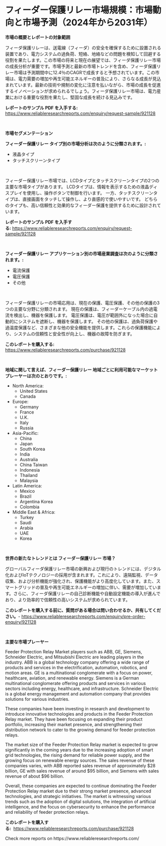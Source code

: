 <p><h1>フィーダー保護リレー市場規模：市場動向と市場予測（2024年から2031年）</h1></p><p><strong>市場の概要とレポートの対象範囲</strong></p>
<p><p>フィーダ保護リレーは、送電線（フィーダ）の安全を確保するために設置される装置であり、電力システムの過負荷、短絡、地絡などの問題を検知して回避する役割を果たします。この市場の将来と現在の展望では、フィーダ保護リレー市場の成長分析が重要です。市場予測と最新の市場トレンドを含め、フィーダ保護リレー市場は予測期間中に12.4％のCAGRで成長すると予想されています。この市場は、電力需要の増加や再生可能エネルギーの普及により、さらなる成長が見込まれています。最新の技術や規制の変化に注意を払いながら、市場の成長を促進するイノベーションが求められるでしょう。フィーダ保護リレー市場は、電力産業における重要な役割を果たし、堅固な成長を続ける見込みです。</p></p>
<p><strong>レポートのサンプル PDF を入手する:</strong> <a href="https://www.reliableresearchreports.com/enquiry/request-sample/921128">https://www.reliableresearchreports.com/enquiry/request-sample/921128</a></p>
<p>&nbsp;</p>
<p><strong>市場セグメンテーション</strong></p>
<p><strong>フィーダー保護リレー タイプ別の市場分析は次のように分類されます。:</strong></p>
<p><ul><li>液晶タイプ</li><li>タッチスクリーンタイプ</li></ul></p>
<p>&nbsp;</p>
<p><p>フィーダー保護リレー市場では、LCDタイプとタッチスクリーンタイプの2つの主要な市場タイプがあります。 LCDタイプは、情報を表示するための液晶ディスプレイを使用し、操作ボタンで制御を行います。 一方、タッチスクリーンタイプは、直接画面をタッチして操作し、より直感的で使いやすいです。 どちらのタイプも、高い信頼性と効果的なフィーダー保護を提供するために設計されています。</p></p>
<p><strong>レポートのサンプル PDF を入手する:</strong>&nbsp;<a href="https://www.reliableresearchreports.com/enquiry/request-sample/921128">https://www.reliableresearchreports.com/enquiry/request-sample/921128</a></p>
<p>&nbsp;</p>
<p><strong> フィーダー保護リレー アプリケーション別の市場産業調査は次のように分類されます。:</strong></p>
<p><ul><li>電流保護</li><li>電圧保護</li><li>その他</li></ul></p>
<p>&nbsp;</p>
<p><p>フィーダー保護リレーの市場応用は、現在の保護、電圧保護、その他の保護の3つの主要な分野に分類されます。 現在の保護は、フィーダーケーブル内の過電流を検出し、機器を保護します。 電圧保護は、電圧が範囲外になった場合に自動的にシステムを遮断し、機器を保護します。 その他の保護は、過負荷保護や過温度保護など、さまざまな他の安全機能を提供します。これらの保護機能により、システムの信頼性と安全性が向上し、機器の故障を防ぎます。</p></p>
<p><strong>このレポートを購入する:</strong>&nbsp; <a href="https://www.reliableresearchreports.com/purchase/921128">https://www.reliableresearchreports.com/purchase/921128</a></p>
<p>&nbsp;</p>
<p><strong>地域に関して言えば、フィーダー保護リレー 地域ごとに利用可能なマーケットプレーヤーは次のとおりです。:</strong></p>
<p><ul>
    <li>
        North America:
        <ul>
            <li>United States</li>
            <li>Canada</li>
        </ul>
    </li>
    <li>
        Europe:
        <ul>
            <li>Germany</li>
            <li>France</li>
            <li>U.K.</li>
            <li>Italy</li>
            <li>Russia</li>
        </ul>
    </li>
    <li>
        Asia-Pacific:
        <ul>
            <li>China</li>
            <li>Japan</li>
            <li>South Korea</li>
            <li>India</li>
            <li>Australia</li>
            <li>China Taiwan</li>
            <li>Indonesia</li>
            <li>Thailand</li>
            <li>Malaysia</li>
        </ul>
    </li>
    <li>
        Latin America:
        <ul>
            <li>Mexico</li>
            <li>Brazil</li>
            <li>Argentina Korea</li>
            <li>Colombia</li>
        </ul>
    </li>
    <li>
        Middle East & Africa:
        <ul>
            <li>Turkey</li>
            <li>Saudi</li>
            <li>Arabia</li>
            <li>UAE</li>
            <li>Korea</li>
        </ul>
    </li>
    </ul></p>
<p>&nbsp;</p>
<p><strong>世界の新たなトレンドとは フィーダー保護リレー 市場？</strong></p>
<p><p>グローバルフィーダ保護リレー市場の新興および現行のトレンドには、デジタル化およびIoTテクノロジーの採用が含まれます。これにより、遠隔監視、データ収集、および分析機能が強化され、保護機能がより高度化しています。また、スマートグリッドの普及や再生可能エネルギーの増加に伴い、需要が増加しています。さらに、フィーダ保護リレーの自己診断機能や自動設定機能の導入が進んでおり、より効率的で信頼性の高いシステムが求められています。</p></p>
<p><strong>このレポートを購入する前に、質問がある場合は問い合わせるか、共有してください。</strong>- <a href="https://www.reliableresearchreports.com/enquiry/pre-order-enquiry/921128">https://www.reliableresearchreports.com/enquiry/pre-order-enquiry/921128</a></p>
<p>&nbsp;</p>
<p><strong>主要な市場プレーヤー</strong></p>
<p><p>Feeder Protection Relay Market players such as ABB, GE, Siemens, Schneider Electric, and Mitsubishi Electric are leading players in the industry. ABB is a global technology company offering a wide range of products and services in the electrification, automation, robotics, and motion areas. GE is a multinational conglomerate with a focus on power, healthcare, aviation, and renewable energy. Siemens is a German multinational conglomerate offering products and services in various sectors including energy, healthcare, and infrastructure. Schneider Electric is a global energy management and automation company that provides solutions for various industries.</p><p>These companies have been investing in research and development to introduce innovative technologies and products in the Feeder Protection Relay market. They have been focusing on expanding their product portfolio, increasing their market presence, and strengthening their distribution network to cater to the growing demand for feeder protection relays.</p><p>The market size of the Feeder Protection Relay market is expected to grow significantly in the coming years due to the increasing adoption of smart grid technologies, the rising demand for reliable power supply, and the growing focus on renewable energy sources. The sales revenue of these companies varies, with ABB reported sales revenue of approximately $28 billion, GE with sales revenue of around $95 billion, and Siemens with sales revenue of about $96 billion.</p><p>Overall, these companies are expected to continue dominating the Feeder Protection Relay market due to their strong market presence, advanced technologies, and strategic initiatives. The market is witnessing various trends such as the adoption of digital solutions, the integration of artificial intelligence, and the focus on cybersecurity to enhance the performance and reliability of feeder protection relays.</p></p>
<p><strong>このレポートを購入する:</strong>&nbsp;&nbsp;<a href="https://www.reliableresearchreports.com/purchase/921128">https://www.reliableresearchreports.com/purchase/921128</a></p>
<p>Check more reports on https://www.reliableresearchreports.com/</p>